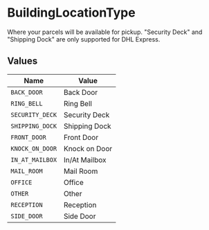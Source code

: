 # BuildingLocationType

Where your parcels will be available for pickup. "Security Deck" and "Shipping Dock" are only 
supported for DHL Express.


## Values

| Name            | Value           |
| --------------- | --------------- |
| `BACK_DOOR`     | Back Door       |
| `RING_BELL`     | Ring Bell       |
| `SECURITY_DECK` | Security Deck   |
| `SHIPPING_DOCK` | Shipping Dock   |
| `FRONT_DOOR`    | Front Door      |
| `KNOCK_ON_DOOR` | Knock on Door   |
| `IN_AT_MAILBOX` | In/At Mailbox   |
| `MAIL_ROOM`     | Mail Room       |
| `OFFICE`        | Office          |
| `OTHER`         | Other           |
| `RECEPTION`     | Reception       |
| `SIDE_DOOR`     | Side Door       |